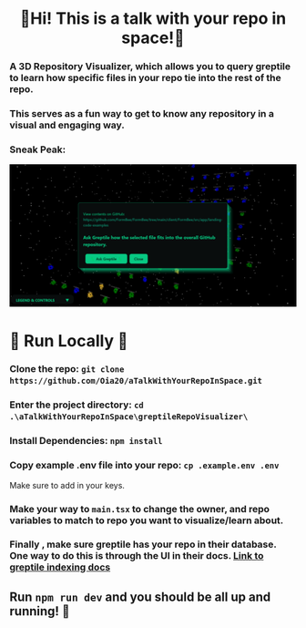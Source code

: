 # <h1 align="center">🦎Hi! This is a talk with your repo in space!🦎</h1>

 <h3>A 3D Repository Visualizer, which allows you to query greptile to learn how specific files in your repo tie into the rest of the repo.</h3>

### This serves as a fun way to get to know any repository in a visual and engaging way.</p>

### Sneak Peak:
<img src="greptileRepoVisualizer/public/Screenshot (166).png" alt="What the site looks like." width="screen"/>

# 🚀 Run Locally 🚀

### Clone the repo: `git clone https://github.com/Oia20/aTalkWithYourRepoInSpace.git`

### Enter the project directory: `cd .\aTalkWithYourRepoInSpace\greptileRepoVisualizer\`

### Install Dependencies: `npm install`

### Copy example .env file into your repo: `cp .example.env .env`
Make sure to add in your keys.

### Make your way to `main.tsx` to change the owner, and repo variables to match to repo you want to visualize/learn about.

### Finally , make sure greptile has your repo in their database. One way to do this is through the UI in their docs. [Link to greptile indexing docs](https://docs.greptile.com/api-reference/index)

## Run `npm run dev` and you should be all up and running! 🦎
